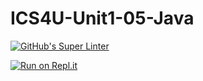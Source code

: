 # ICS4U-Unit1-05-Java

[![GitHub's Super Linter](https://github.com/jaeyoon-lee2/ICS4U-Unit1-05-Java/workflows/GitHub's%20Super%20Linter/badge.svg)](https://github.com/jaeyoon-lee2/ICS4U-Unit1-05-Java/actions)

[![Run on Repl.it](https://repl.it/badge/github/jaeyoon-lee2/ICS4U-Unit1-05-Java)](https://repl.it/github/jaeyoon-lee2/ICS4U-Unit1-05-Java)
